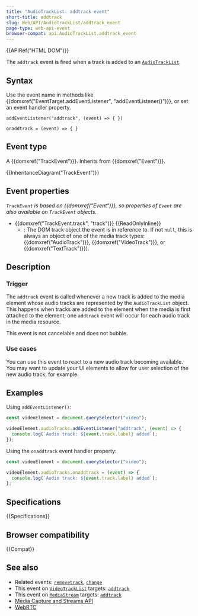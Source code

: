 ```yaml
---
title: "AudioTrackList: addtrack event"
short-title: addtrack
slug: Web/API/AudioTrackList/addtrack_event
page-type: web-api-event
browser-compat: api.AudioTrackList.addtrack_event
---
```


{{APIRef("HTML DOM")}}

The `addtrack` event is fired when a track is added to an [`AudioTrackList`](/en-US/docs/Web/API/AudioTrackList).

## Syntax

Use the event name in methods like {{domxref("EventTarget.addEventListener", "addEventListener()")}}, or set an event handler property.

```js-nolint
addEventListener("addtrack", (event) => { })

onaddtrack = (event) => { }
```

## Event type

A {{domxref("TrackEvent")}}. Inherits from {{domxref("Event")}}.

{{InheritanceDiagram("TrackEvent")}}

## Event properties

_`TrackEvent` is based on {{domxref("Event")}}, so properties of `Event` are also available on `TrackEvent` objects._

- {{domxref("TrackEvent.track", "track")}} {{ReadOnlyInline}}
  - : The DOM track object the event is in reference to. If not `null`, this is always an object of one of the media track types: {{domxref("AudioTrack")}}, {{domxref("VideoTrack")}}, or {{domxref("TextTrack")}}).

## Description

### Trigger

The `addtrack` event is called whenever a new track is added to the media
element whose audio tracks are represented by the `AudioTrackList` object.
This happens when tracks are added to the element when the media is first attached to
the element; one `addtrack` event will occur for each audio track in the
media resource.

This event is not cancelable and does not bubble.

### Use cases

You can use this event to react to a new audio track becoming available. You may want to update your UI elements to allow for user selection of the new audio track, for example.

## Examples

Using `addEventListener()`:

```js
const videoElement = document.querySelector("video");

videoElement.audioTracks.addEventListener("addtrack", (event) => {
  console.log(`Audio track: ${event.track.label} added`);
});
```

Using the `onaddtrack` event handler property:

```js
const videoElement = document.querySelector("video");

videoElement.audioTracks.onaddtrack = (event) => {
  console.log(`Audio track: ${event.track.label} added`);
};
```

## Specifications

{{Specifications}}

## Browser compatibility

{{Compat}}

## See also

- Related events: [`removetrack`](/en-US/docs/Web/API/AudioTrackList/removetrack_event), [`change`](/en-US/docs/Web/API/AudioTrackList/change_event)
- This event on [`VideoTrackList`](/en-US/docs/Web/API/VideoTrackList) targets: [`addtrack`](/en-US/docs/Web/API/VideoTrackList/addtrack_event)
- This event on [`MediaStream`](/en-US/docs/Web/API/MediaStream) targets: [`addtrack`](/en-US/docs/Web/API/MediaStream/addtrack_event)
- [Media Capture and Streams API](/en-US/docs/Web/API/Media_Capture_and_Streams_API)
- [WebRTC](/en-US/docs/Web/API/WebRTC_API)
